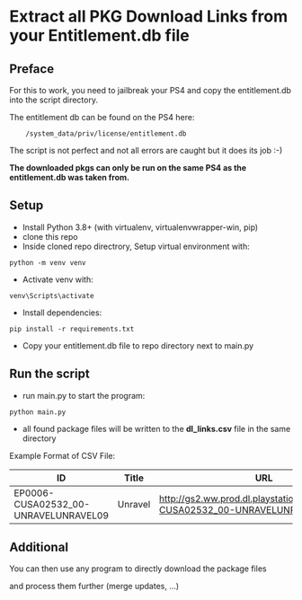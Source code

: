 # Extract all PKG Download Links from your Entitlement.db file

## Preface

For this to work, you need to jailbreak your PS4 and copy the entitlement.db into the script directory.

The entitlement db can be found on the PS4 here:

````
    /system_data/priv/license/entitlement.db
````

The script is not perfect and not all errors are caught but it does its job :-)


**The downloaded pkgs can only be run on the same PS4 as the entitlement.db was taken from.**

## Setup

- Install Python 3.8+ (with virtualenv, virtualenvwrapper-win, pip)
- clone this repo
- Inside cloned repo directrory, Setup virtual environment with:
````shell    
python -m venv venv
````
- Activate venv with:
````shell
venv\Scripts\activate
````
- Install dependencies:
````shell
pip install -r requirements.txt
````
- Copy your entitlement.db file to repo directory next to main.py

## Run the script

- run main.py to start the program:

````shell
python main.py
````
- all found package files will be written to the **dl_links.csv** file in the same directory

Example Format of CSV File:

|ID|Title|URL|
| --- | ---| ---|
|EP0006-CUSA02532_00-UNRAVELUNRAVEL09 |Unravel | http://gs2.ww.prod.dl.playstation.net/.../EP0006-CUSA02532_00-UNRAVELUNRAVEL09.pkg


## Additional

You can then use any program to directly download the package files

and process them further (merge updates, ...)

